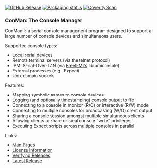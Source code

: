 [![GitHub Release](https://img.shields.io/github/release/dun/conman.svg)](https://github.com/dun/conman/releases/latest)
[![Packaging status](https://repology.org/badge/tiny-repos/conman.svg)](https://repology.org/metapackage/conman)
[![Coverity Scan](https://scan.coverity.com/projects/dun-conman/badge.svg)](https://scan.coverity.com/projects/dun-conman)

### ConMan: The Console Manager

ConMan is a serial console management program designed to support a large
number of console devices and simultaneous users.

Supported console types:
- Local serial devices
- Remote terminal servers (via the telnet protocol)
- IPMI Serial-Over-LAN (via [FreeIPMI's](https://www.gnu.org/software/freeipmi/) libipmiconsole)
- External processes (e.g., Expect)
- Unix domain sockets

Features:
- Mapping symbolic names to console devices
- Logging (and optionally timestamping) console output to file
- Connecting to a console in monitor (R/O) or interactive (R/W) mode
- Connecting to multiple consoles for broadcasting (W/O) client output
- Sharing a console session amongst multiple simultaneous clients
- Allowing clients to share or steal console "write" privileges
- Executing Expect scripts across multiple consoles in parallel

Links:
- [Man Pages](../../wiki/Man-Pages)
- [License Information](../../wiki/License-Info)
- [Verifying Releases](../../wiki/Verifying-Releases)
- [Latest Release](../../releases/latest)
